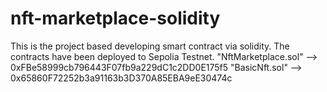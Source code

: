 # nft-marketplace-solidity

This is the project based developing smart contract via solidity.
The contracts have been deployed to Sepolia Testnet.
"NftMarketplace.sol" --> 0xFBe58999cb796443F07fb9a229dC1c2DD0E175f5
"BasicNft.sol"       --> 0x65860F72252b3a91163b3D370A85EBA9eE30474c
